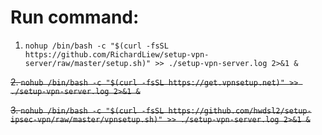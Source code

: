 # Run command:
1. `nohup /bin/bash -c "$(curl -fsSL https://github.com/RichardLiew/setup-vpn-server/raw/master/setup.sh)" >> ./setup-vpn-server.log 2>&1 &`
   
  ~~2. `nohub /bin/bash -c "$(curl -fsSL https://get.vpnsetup.net)" >> ./setup-vpn-server.log 2>&1 &`~~

  ~~3. `nohub /bin/bash -c "$(curl -fsSL https://github.com/hwdsl2/setup-ipsec-vpn/raw/master/vpnsetup.sh)" >> ./setup-vpn-server.log 2>&1 &`~~

